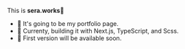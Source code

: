 This is <strong>sera.works</strong>:wave:
- :pushpin: It's going to be my portfolio page. 
- :wrench: Currenty, building it with Next.js, TypeScript, and Scss.
- :gem: First version will be available soon. 
